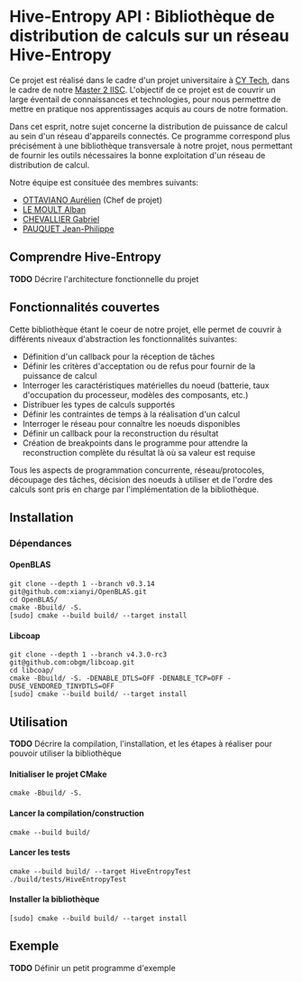 # Hive-Entropy API : Bibliothèque de distribution de calculs sur un réseau Hive-Entropy

Ce projet est réalisé dans le cadre d'un projet universitaire à [CY Tech](https://cytech.cyu.fr/), dans le cadre de notre [Master 2 IISC](https://depinfo.u-cergy.fr/master). L'objectif de ce projet est de couvrir un large éventail de connaissances et technologies, pour nous permettre de mettre en pratique nos apprentissages acquis au cours de notre formation.

Dans cet esprit, notre sujet concerne la distribution de puissance de calcul au sein d'un réseau d'appareils connectés. Ce programme correspond plus précisément à une bibliothèque transversale à notre projet, nous permettant de fournir les outils nécessaires la bonne exploitation d'un réseau de distribution de calcul.

Notre équipe est consituée des membres suivants:

- [OTTAVIANO Aurélien](https://www.github.com/SevenMoor/) (Chef de projet)
- [LE MOULT Alban](https://www.github.com/AlbanLM/)
- [CHEVALLIER Gabriel](https://www.github.com/GabrielChev/)
- [PAUQUET Jean-Philippe](https://www.github.com/pauquetj/)

## Comprendre Hive-Entropy

**TODO** Décrire l'architecture fonctionnelle du projet

## Fonctionnalités couvertes

Cette bibliothèque étant le coeur de notre projet, elle permet de couvrir à différents niveaux d'abstraction les fonctionnalités suivantes:

- Définition d'un callback pour la réception de tâches
- Définir les critères d'acceptation ou de refus pour fournir de la puissance de calcul
- Interroger les caractéristiques matérielles du noeud (batterie, taux d'occupation du processeur, modèles des composants, etc.)
- Distribuer les types de calculs supportés
- Définir les contraintes de temps à la réalisation d'un calcul
- Interroger le réseau pour connaître les noeuds disponibles
- Définir un callback pour la reconstruction du résultat
- Création de breakpoints dans le programme pour attendre la reconstruction complète du résultat là où sa valeur est requise

Tous les aspects de programmation concurrente, réseau/protocoles, découpage des tâches, décision des noeuds à utiliser et de l'ordre des calculs sont pris en charge par l'implémentation de la bibliothèque.

## Installation

### Dépendances
#### OpenBLAS
```
git clone --depth 1 --branch v0.3.14 git@github.com:xianyi/OpenBLAS.git
cd OpenBLAS/
cmake -Bbuild/ -S.
[sudo] cmake --build build/ --target install 
```

#### Libcoap
```
git clone --depth 1 --branch v4.3.0-rc3 git@github.com:obgm/libcoap.git
cd libcoap/
cmake -Bbuild/ -S. -DENABLE_DTLS=OFF -DENABLE_TCP=OFF -DUSE_VENDORED_TINYDTLS=OFF
[sudo] cmake --build build/ --target install
```

## Utilisation

**TODO** Décrire la compilation, l'installation, et les étapes à réaliser pour pouvoir utiliser la bibliothèque

#### Initialiser le projet CMake
```
cmake -Bbuild/ -S.
```

#### Lancer la compilation/construction
```
cmake --build build/
```

#### Lancer les tests
```
cmake --build build/ --target HiveEntropyTest
./build/tests/HiveEntropyTest
```

#### Installer la bibliothèque
```
[sudo] cmake --build build/ --target install
```

## Exemple

**TODO** Définir un petit programme d'exemple
